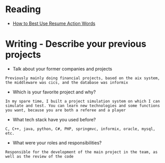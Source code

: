 # Reading

- [How to Best Use Resume Action Words](https://business.tutsplus.com/articles/resume-action-words-and-powerful-verbs--cms-28829)


# Writing - Describe your previous projects

- Talk about your former companies and projects
```text
Previously mainly doing financial projects, based on the aix system, the middleware was cics, and the database was informix
```
- Which is your favorite project and why?
```text
In my spare time, I built a project simulation system on which I can simulate and test. You can learn new technologies and some functions you want, because you are both a referee and a player
```
- What tech stack have you used before?
```text
C, C++, java, python, C#, PHP, springmvc, informix, oracle, mysql, etc.
```
- What were your roles and responsibilities?
```text
Responsible for the development of the main project in the team, as well as the review of the code
```
